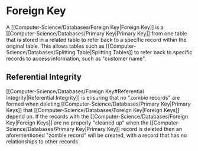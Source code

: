 # Foreign Key
A [[Computer-Science/Databases/Foreign Key|Foreign Key]] is a [[Computer-Science/Databases/Primary Key|Primary Key]] from one table that is stored in a related table to refer back to a specific record within the original table. This allows tables such as [[Computer-Science/Databases/Splitting Table|Splitting Tables]] to refer back to specific records to access information, such as "customer name".

## Referential Integrity
[[Computer-Science/Databases/Foreign Key#Referential Integrity|Referential Integrity]] is ensuring that no "zombie records" are formed when deleting [[Computer-Science/Databases/Primary Key|Primary Keys]] that [[Computer-Science/Databases/Foreign Key|Foreign Keys]] depend on. If the records with the [[Computer-Science/Databases/Foreign Key|Foreign Keys]] are no properly "cleaned up" when the [[Computer-Science/Databases/Primary Key|Primary Key]] record is deleted then an aforementioned "zombie record" will be created, with a record that has no relationships to other records.